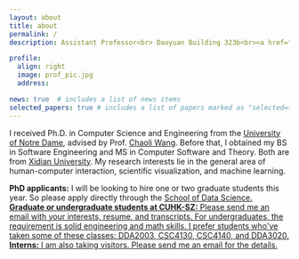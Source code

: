 ```yaml
---
layout: about
title: about
permalink: /
description: Assistant Professor<br> Daoyuan Building 323b<br><a href="https://sds.cuhk.edu.cn/en/">School of Data Science</a><br><a href="https://cuhk.edu.cn/en">The Chinese University of Hong Kong, Shenzhen</a> 

profile:
  align: right 
  image: prof_pic.jpg
  address:

news: true  # includes a list of news items
selected_papers: true # includes a list of papers marked as "selected={true}"
---
```


I received Ph.D. in Computer Science and Engineering from the [University of Notre Dame](https://www.nd.edu/), advised by Prof. [Chaoli Wang](http://sites.nd.edu/chaoli-wang/). Before that, I obtained my BS in Software Engineering and MS in Computer Software and Theory. Both are from [Xidian University](https://www.xidian.edu.cn/). My research interests lie in the general area of human-computer interaction, scientific visualization, and machine learning.
  
<b>PhD applicants:</b> I will be looking to hire one or two graduate students this year. So please apply directly through the <a href="https://sds.cuhk.edu.cn/en/phd-programmes-CSE">School of Data Science.
<br/>
<b>Graduate or undergraduate students at CUHK-SZ:</b> Please send me an email with your interests, resume, and transcripts. For undergraduates, the requirement is solid engineering and math skills. I prefer students who've taken some of these classes: DDA2003, CSC4130, CSC4140, and DDA3020.
<br/>
<b>Interns:</b> I am also taking visitors. Please send me an email for the details. 

